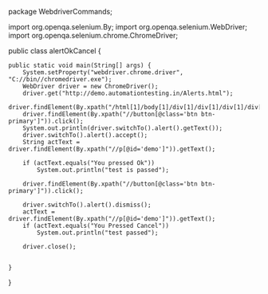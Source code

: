 package WebdriverCommands;

import org.openqa.selenium.By;
import org.openqa.selenium.WebDriver;
import org.openqa.selenium.chrome.ChromeDriver;

public class alertOkCancel {

	public static void main(String[] args) {
		System.setProperty("webdriver.chrome.driver", "C://bin//chromedriver.exe");
		WebDriver driver = new ChromeDriver();
		driver.get("http://demo.automationtesting.in/Alerts.html");
		driver.findElement(By.xpath("/html[1]/body[1]/div[1]/div[1]/div[1]/div[1]/div[1]/ul[1]/li[2]/a[1]")).click();
		driver.findElement(By.xpath("//button[@class='btn btn-primary']")).click();
		System.out.println(driver.switchTo().alert().getText());
		driver.switchTo().alert().accept();
		String actText = driver.findElement(By.xpath("//p[@id='demo']")).getText();
		
		if (actText.equals("You pressed Ok"))
			System.out.println("test is passed");
		
		driver.findElement(By.xpath("//button[@class='btn btn-primary']")).click();
		
		driver.switchTo().alert().dismiss();
		actText = driver.findElement(By.xpath("//p[@id='demo']")).getText();
		if (actText.equals("You Pressed Cancel"))
			System.out.println("test passed");

		driver.close();
		

	}

}
